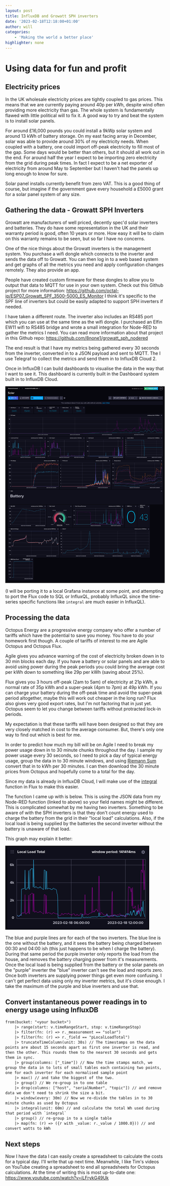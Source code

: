 ```yaml
---
layout: post
title: InfluxDB and Growatt SPH inverters
date: '2023-02-18T12:18:00+01:00'
author: will
categories:
    - 'Making the world a better place'
highlighter: none
---
```


# Using data for fun and profit

## Electricity prices

In the UK wholesale electricity prices are tightly coupled to gas prices.  This means that we are currently paying around 40p per kWh, despite wind often providing more electricity than gas.  The whole system is fundamentally flawed with little political will to fix it. A good way to try and beat the system is to install solar panels.

For around £16,000 pounds you could install a 9kWp solar system and around 13 kWh of battery storage.  On my east facing array in December, solar was able to provide around 30% of my electricity needs.  When coupled with a battery, one could import off-peak electricity to fill most of the gap. Some days would be better than others, but it should all work out in the end.  For around half the year I expect to be importing zero electricity from the grid during peak times. In fact I expect to be a net exporter of electricity from around May to September but I haven't had the panels up long enough to know for sure. 

Solar panel installs currently benefit from zero VAT.  This is a good thing of course, but imagine if the government gave every household a £5000 grant for a solar panel system of any size.

## Gathering the data - Growatt SPH Inverters

Growatt are manufacturers of well priced, decently spec'd solar inverters and batteries.  They do have some representation in the UK and their warranty period is good, often 10 years or more.  How easy it will be to claim on this warranty remains to be seen, but so far I have no concerns.

One of the nice things about the Growatt inverters is the management system.  You purchase a wifi dongle which connects to the inverter and sends the data off to Growatt.  You can then log in to a web based system and get graphs of all the metrics you need and apply configuration changes remotely.  They also provide an app.

People have created custom firmware for these dongles to allow you to output that data to MQTT for use in your own system.  Check out this Github project for more information:  https://github.com/octal-ip/ESP07_Growatt_SPF_3500-5000_ES_Monitor
I think it's specific to the SPF line of inverters but could be easily adapted to support SPH inverters if needed.

I have taken a different route.  The inverter also includes an RS485 port which you can use at the same time as the wifi dongle.  I purchased an Elfin EW11 wifi to RS485 bridge and wrote a small integration for Node-RED to gather the metrics I need.  You can read more information about that project in this Github repo:  https://github.com/8none1/growatt_sph_nodered

The end result is that I have my metrics being gathered every 30 seconds from the inverter, converted in to a JSON payload and sent to MQTT.  The I use Telegraf to collect the metrics and send them in to InfluxDB Cloud 2.

Once in InfluxDB I can build dashboards to visualise the data in the way that I want to see it.  This dashboard is currently built in the Dashboard system built in to InfluxDB Cloud.

![Dashboard Screenshot](/assets/img/solar_dashboard.png)

(I will be porting it to a local Grafana instance at some point, and attempting to port the Flux code to SQL or InfluxQL, probably InfluxQL since the time-series specific functions like `integral` are much easier in InfluxQL).

## Processing the data

Octopus Energy are a progressive energy company who offer a number of tariffs which have the potential to save you money.  You have to do your homework first though.
A couple of tariffs of interest to me are Agile Octopus and Octopus Flux.

Agile gives you advance warning of the cost of electricity broken down in to 30 min blocks each day.  If you have a battery or solar panels and are able to avoid using power during the peak periods you could bring the average cost per kWh down to something like 29p per kWh (saving about 25%).

Flux gives you 3 hours off-peak (2am to 5am) of electricity at 21p kWh, a normal rate of 35p kWh and a super-peak (4pm to 7pm) at 49p kWh.  If you can charge your battery during the off-peak time and avoid the super-peak period altogether, maybe this will work out cheaper in the long run?  Flux also gives very good export rates, but I'm not factoring that in just yet.  Octopus seem to let you change between tariffs without protracted lock-in periods.

My expectation is that these tariffs will have been designed so that they are very closely matched in cost to the average consumer. But, there's only one way to find out which is best for me.

In order to predict how much my bill will be on Agile I need to break my power usage down in to 30 minute chunks throughout the day.  I sample my power usage every 30 seconds, so I need to pick a day of typical energy usage, group the data in to 30 minute windows, and using [Riemann Sum](https://en.wikipedia.org/wiki/Riemann_sum) convert that in to kWh per 30 minutes.  I can then download the 30 minute prices from Octopus and hopefully come to a total for the day.

Since my data is already in InfluxDB Cloud, I will make use of the [integral](https://docs.influxdata.com/flux/v0.x/stdlib/universe/integral/) function in Flux to make this easier.

The function I came up with is below.  This is using the JSON data from my Node-RED function (linked to above) so your field names might be different.
This is complicated somewhat by me having two inverters.  Something to be aware of with the SPH inverters is that they don't count energy used to charge the battery from the grid in their "local load" calculations.  Also, if the local load is being supplied by the batteries the second inverter without the battery is unaware of that load.

This graph may explain it better:

![Local Load Graph](/assets/img/local_load.png)

The blue and purple lines are for each of the two inverters.  The blue line is the one without the battery, and it sees the battery being charged between 00:30 and 04:00 ish (this just happens to be when I charge the battery).  During that same period the purple inverter only reports the load from the house, and removes the battery charging power from it's measurements.  Once the local load is being supplied from the battery or the solar panels on the "purple" inverter the "blue" inverter can't see the load and reports zero.
Once both inverters are supplying power things get even more confusing.
I can't get perfect data using only my inverter metrics, but it's close enough.  I take the maximum of the purple and blue inverters and use that.  

## Convert instantaneous power readings in to energy usage using InfluxDB

```
from(bucket: "<your bucket>")
    |> range(start: v.timeRangeStart, stop: v.timeRangeStop)
    |> filter(fn: (r) => r._measurement == "solar")
    |> filter(fn: (r) => r._field == "pLocalLoadTotal")
    |> truncateTimeColumn(unit: 30s) // The timestamps on the data points are about 15 seconds apart as first one inverter is read, and then the other. This rounds them to the nearest 30 seconds and gets them in sync.
    |> group(columns: ["_time"]) // Now the time stamps match, we group the data in to lots of small tables each containing two points, one for each inverter for each normalised sample point
    |> max() // and take the biggest of the two.
    |> group() // We re-group in to one table
    |> drop(columns: ["host", "serialNumber", "topic"]) // and remove data we don't need to shrink the size a bit.
    |> window(every: 30m) // Now we re-divide the tables in to 30 minute chunks as used by Octopus
    |> integral(unit: 60m) // and calculate the total Wh used during that period with `integral`
    |> group() // re-group in to a single table
    |> map(fn: (r) => ({r with _value: r._value / 1000.0})) // and convert watts to kWh
```


## Next steps

Now I have the data I can easily create a spreadsheet to calculate the costs for a typical day.  I'll write that up next time.
Meanwhile, I like Tim's videos on YouTube creating a spreadsheet to end all spreadsheets for Octopus calculations.  At the time of writing this is most up-to-date one:  https://www.youtube.com/watch?v=iLFrykG49Uk

